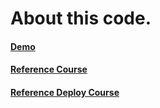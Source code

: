 # About this code.
#### [Demo](https://condescending-almeida-60bc93.netlify.app)
#### [Reference Course](https://youtu.be/gOQ31Kc8H5E)
#### [Reference Deploy Course](https://youtu.be/C0CNIhRzhYg)
